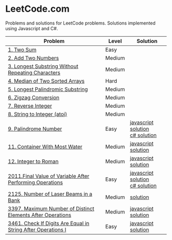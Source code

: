 # LeetCode.com

Problems and solutions for LeetCode problems. Solutions implemented using Javascript and C#.

| Problem | Level | Solution |
| -------- | -------- | --------- |
| [1. Two Sum](1/index) | Easy |
| [2. Add Two Numbers](2/index) | Medium |
| [3. Longest Substring Without Repeating Characters](3/index) | Medium |
| [4. Median of Two Sorted Arrays](4/index) | Hard |
| [5. Longest Palindromic Substring](5/index) | Medium |
| [6. Zigzag Conversion](6/index) | Medium |
| [7. Reverse Integer](7/index) | Medium |
| [8. String to Integer (atoi)](8/index) | Medium |
| [9. Palindrome Number](9/index) | Easy | [javascript solution](9/solution-1-javascript)<br/>[c# solution](9/solution-2-csharp) |
| [11. Container With Most Water](11/index) | Medium | [javascript solution](11/solution-1-javascript) |
| [12. Integer to Roman](12/index) | Medium | [javascript solution](12/solution-1-javascript) |
| [2011.Final Value of Variable After Performing Operations](2011/index) | Easy | [javascript solution](2011/solution-1-javascript)<br/>[c# solution](2011/solution-2-csharp) |
| [2125. Number of Laser Beams in a Bank](2125/index) | Medium | [solution](2125/solution) |
| [3397. Maximum Number of Distinct Elements After Operations](3397/index) | Medium | [javascript solution](3397/solution) |
| [3461. Check If Digits Are Equal in String After Operations I](3461/index) | Easy | [javascript solution](3461/solution-1-javascript) |